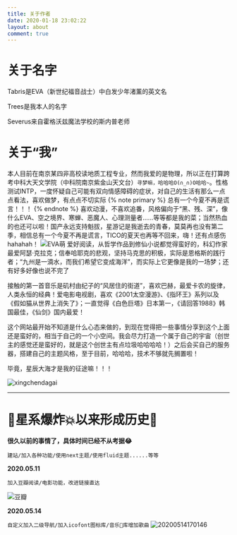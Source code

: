```yaml
---
title: 关于作者
date: 2020-01-18 23:02:22
layout: about
comment: true
---
```

# 关于名字
Tabris是EVA（新世纪福音战士）中白发少年渚薰的英文名

Trees是我本人的名字

Severus来自霍格沃兹魔法学校的斯内普老师
# 关于“我”
本人目前在南京某四非高校读地质工程专业，然而我爱的是物理，所以正在打算跨考中科大天文学院（中科院南京紫金山天文台）`寻梦嘛，哈哈哈O(∩_∩)O哈哈~`。性格测试INTP，一度怀疑自己可能有双向情感障碍的症状，对自己的生活有那么一点点看法，喜欢做梦，有点点不切实际
{% note primary %}
总有一个今夏不再是谎言！！！
{% endnote %}
喜欢动漫，不喜欢追番，风格偏向于“黑、残、深”，像什么EVA、空之境界、寒蝉、恶魔人、心理测量者......等等都是我的菜；当然热血的也还可以啦！国产永远支持魁拔，星游记是我逝去的青春，莫莫再也没有第二季，相信总有一个今夏不再是谎言，TICO的夏天也再等不回来，嗨！还有点感伤hahahah！
![EVA萌](https://hexo-1301133429.cos.ap-chengdu.myqcloud.com/post/20200414104326211.png)
爱好阅读，从哲学作品到修仙小说都觉得蛮好的，科幻作家最爱阿瑟·克拉克；信奉哈耶克的悲观，坚持马克思的积极，实际是恩格斯的践行者；“九州是一滴水，而我们希望它变成海洋”，而实际上它更像是我的一场梦；还有好多好像也说不完了

接触的第一首音乐是矶村由纪子的“风居住的街道”，喜欢巴赫，最爱卡农的旋律，人类永恒的经典！爱电影电视剧，喜欢《2001太空漫游》、《指环王》系列以及《假如猫从世界上消失了》；一直觉得《白色巨塔》日本第一，《请回答1988》韩国最佳，《仙剑》国内最爱！

这个网站最开始不知道是什么心态来做的，到现在觉得把一些事情分享到这个上面还是蛮好的，相当于自己的一个小空间。我会尽力打造一个属于自己的宇宙（创世主的感觉还是蛮好的，就是这个创世主有点垃圾哈哈哈哈！）之后会买自己的服务器，搭建自己的主题风格，至于目前，哈哈哈，技术不够就先搁置啦！

毕竟，星辰大海才是我的征途嘛！！！

![xingchendagai](https://trees-1301133429.cos.ap-nanjing.myqcloud.com/%E6%98%9F%E8%BE%B0%E5%A4%A7%E6%B5%B7.jpeg)

---
# 🎇星系爆炸💥以来形成历史🎇

**很久以前的事情了，具体时间已经不从考据😂**

`建站/加入各种功能/使用next主题/使用fluid主题......等等`

**2020.05.11**

`加入豆瓣阅读/电影功能，改进链接直达`

![豆瓣](https://hexo-1301133429.cos.ap-chengdu.myqcloud.com/20200511215059.png)

**2020.05.14**

`自定义加入二级导航/加入icofont图标库/音乐🎵库增加歌曲`
![20200514170146](https://hexo-1301133429.cos.ap-chengdu.myqcloud.com/20200514170146.png)